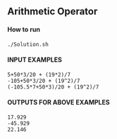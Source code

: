 ## Arithmetic Operator

#### How to run
```
./Solution.sh
```

#### INPUT EXAMPLES
```
5+50*3/20 + (19*2)/7
-105+50*3/20 + (19^2)/7
(-105.5*7+50*3)/20 + (19^2)/7
```

#### OUTPUTS FOR ABOVE EXAMPLES
```
17.929
-45.929
22.146
```
